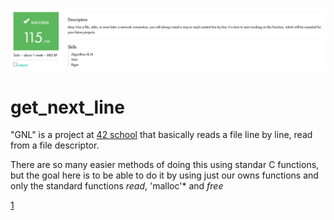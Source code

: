 ![MARK](https://raw.githubusercontent.com/Gtalavero/get_next_line/master/assets/success115.PNG)

# get_next_line

"GNL" is a project at [42 school](1) that basically reads a file line by line, read from a file descriptor.

There are so many easier methods of doing this using standar C functions, but the goal here is to be able to do it by using just our owns functions and only the standard functions *read*, 'malloc'* and *free*

[1](https://www.42madrid.com/)

